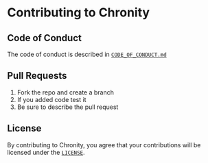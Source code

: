 # Contributing to Chronity

## Code of Conduct
The code of conduct is described in [`CODE_OF_CONDUCT.md`](CODE_OF_CONDUCT.md)

## Pull Requests
1. Fork the repo and create a branch
2. If you added code test it
3. Be sure to describe the pull request

## License
By contributing to Chronity, you agree that your contributions will be licensed under the [`LICENSE`](LICENSE).